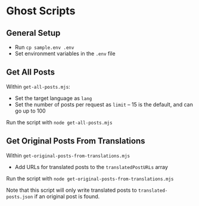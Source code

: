 # Ghost Scripts

## General Setup

- Run `cp sample.env .env`
- Set environment variables in the `.env` file

## Get All Posts

Within `get-all-posts.mjs`:

- Set the target language as `lang`
- Set the number of posts per request as `limit` – 15 is the default, and can go up to 100

Run the script with `node get-all-posts.mjs`

## Get Original Posts From Translations

Within `get-original-posts-from-translations.mjs`

- Add URLs for translated posts to the `translatedPostURLs` array

Run the script with `node get-original-posts-from-translations.mjs`

Note that this script will only write translated posts to `translated-posts.json` if an original post is found.
